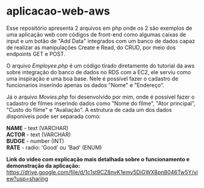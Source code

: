 # aplicacao-web-aws

Esse repositório apresenta 2 arquivos em php onde os 2 são exemplos de uma aplicação web com códigos de front-end como algumas caixas de input e um botão de "Add Data" integrados com um banco de dados capaz de realizar as manipulações Create e Read, do CRUD, por meio dos endpoints GET e POST.

O arquivo _Employee.php_ é um código tirado diretamente do tutorial da aws sobre integração do banco de dados no RDS com a EC2, ele serviu como uma inspiração e uma boa base. Nele é possível fazer o cadastro de funcionarios inserindo apenas os dados "Nome" e "Endereço".

Já o arquivo _Movies.php_ foi desenvolvido por mim, onde é possível fazer o cadastro de filmes inserindo dados como "Nome do filme", "Ator principal", "Custo do filme" e "Avaliação". A estrutura de cada um dos dados disponiveis pode ser separada como:

**NAME** - text (VARCHAR) <br>
**ACTOR** - text (VARCHAR) <br>
**BUDGE** - number (INT) <br>
**RATE** - radio: 'Good' ou 'Bad' (ENUM)

**Link do vídeo com explicação mais detalhada sobre o funcionamento e demonstração da aplicação:** https://drive.google.com/file/d/1c1st9CZ8nvK1emv5DiGWX8pn8046Tw5Y/view?usp=sharing
